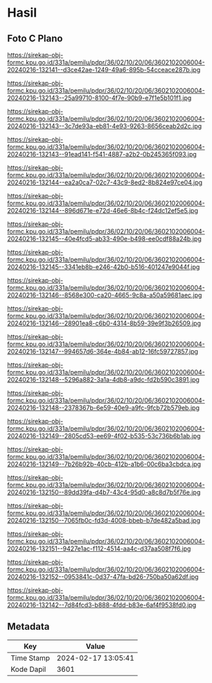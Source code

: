# Hasil

## Foto C Plano

https://sirekap-obj-formc.kpu.go.id/331a/pemilu/pdpr/36/02/10/20/06/3602102006004-20240216-132141--d3ce42ae-1249-49a6-895b-54cceace287b.jpg

https://sirekap-obj-formc.kpu.go.id/331a/pemilu/pdpr/36/02/10/20/06/3602102006004-20240216-132143--25a99710-8100-4f7e-90b9-e7f1e5b101f1.jpg

https://sirekap-obj-formc.kpu.go.id/331a/pemilu/pdpr/36/02/10/20/06/3602102006004-20240216-132143--3c7de93a-eb81-4e93-9263-8656ceab2d2c.jpg

https://sirekap-obj-formc.kpu.go.id/331a/pemilu/pdpr/36/02/10/20/06/3602102006004-20240216-132143--91ead141-f541-4887-a2b2-0b245365f093.jpg

https://sirekap-obj-formc.kpu.go.id/331a/pemilu/pdpr/36/02/10/20/06/3602102006004-20240216-132144--ea2a0ca7-02c7-43c9-8ed2-8b824e97ce04.jpg

https://sirekap-obj-formc.kpu.go.id/331a/pemilu/pdpr/36/02/10/20/06/3602102006004-20240216-132144--896d671e-e72d-46e6-8b4c-f24dc12ef5e5.jpg

https://sirekap-obj-formc.kpu.go.id/331a/pemilu/pdpr/36/02/10/20/06/3602102006004-20240216-132145--40e4fcd5-ab33-490e-b498-ee0cdf88a24b.jpg

https://sirekap-obj-formc.kpu.go.id/331a/pemilu/pdpr/36/02/10/20/06/3602102006004-20240216-132145--3341eb8b-e246-42b0-b516-401247e9044f.jpg

https://sirekap-obj-formc.kpu.go.id/331a/pemilu/pdpr/36/02/10/20/06/3602102006004-20240216-132146--8568e300-ca20-4665-9c8a-a50a59681aec.jpg

https://sirekap-obj-formc.kpu.go.id/331a/pemilu/pdpr/36/02/10/20/06/3602102006004-20240216-132146--28901ea8-c6b0-4314-8b59-39e9f3b26509.jpg

https://sirekap-obj-formc.kpu.go.id/331a/pemilu/pdpr/36/02/10/20/06/3602102006004-20240216-132147--994657d6-364e-4b84-ab12-16fc59727857.jpg

https://sirekap-obj-formc.kpu.go.id/331a/pemilu/pdpr/36/02/10/20/06/3602102006004-20240216-132148--5296a882-3a1a-4db8-a9dc-fd2b590c3891.jpg

https://sirekap-obj-formc.kpu.go.id/331a/pemilu/pdpr/36/02/10/20/06/3602102006004-20240216-132148--2378367b-6e59-40e9-a9fc-9fcb72b579eb.jpg

https://sirekap-obj-formc.kpu.go.id/331a/pemilu/pdpr/36/02/10/20/06/3602102006004-20240216-132149--2805cd53-ee69-4f02-b535-53c736b6b1ab.jpg

https://sirekap-obj-formc.kpu.go.id/331a/pemilu/pdpr/36/02/10/20/06/3602102006004-20240216-132149--7b26b92b-40cb-412b-a1b6-00c6ba3cbdca.jpg

https://sirekap-obj-formc.kpu.go.id/331a/pemilu/pdpr/36/02/10/20/06/3602102006004-20240216-132150--89dd39fa-d4b7-43c4-95d0-a8c8d7b5f76e.jpg

https://sirekap-obj-formc.kpu.go.id/331a/pemilu/pdpr/36/02/10/20/06/3602102006004-20240216-132150--7065fb0c-fd3d-4008-bbeb-b7de482a5bad.jpg

https://sirekap-obj-formc.kpu.go.id/331a/pemilu/pdpr/36/02/10/20/06/3602102006004-20240216-132151--9427e1ac-f112-4514-aa4c-d37aa508f7f6.jpg

https://sirekap-obj-formc.kpu.go.id/331a/pemilu/pdpr/36/02/10/20/06/3602102006004-20240216-132152--0953841c-0d37-47fa-bd26-750ba50a62df.jpg

https://sirekap-obj-formc.kpu.go.id/331a/pemilu/pdpr/36/02/10/20/06/3602102006004-20240216-132142--7d84fcd3-b888-4fdd-b83e-6af4f9538fd0.jpg


## Metadata

| Key        | Value               |
| ---------- | ------------------- |
| Time Stamp | 2024-02-17 13:05:41 |
| Kode Dapil | 3601                |



